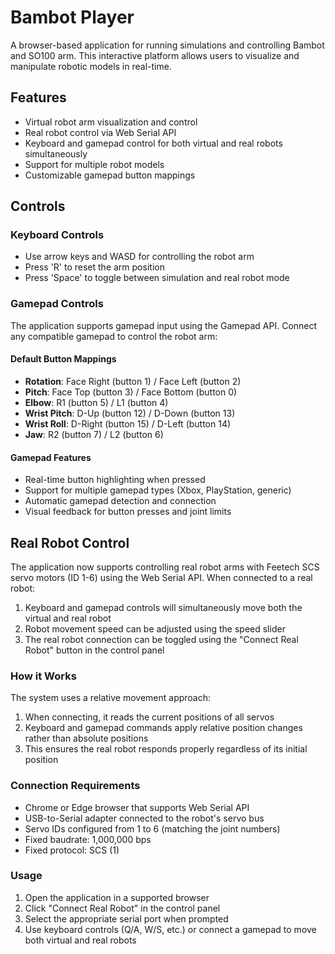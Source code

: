 # Bambot Player

A browser-based application for running simulations and controlling Bambot and SO100 arm. This interactive platform allows users to visualize and manipulate robotic models in real-time.

## Features

- Virtual robot arm visualization and control
- Real robot control via Web Serial API
- Keyboard and gamepad control for both virtual and real robots simultaneously
- Support for multiple robot models
- Customizable gamepad button mappings

## Controls

### Keyboard Controls
- Use arrow keys and WASD for controlling the robot arm
- Press 'R' to reset the arm position
- Press 'Space' to toggle between simulation and real robot mode

### Gamepad Controls
The application supports gamepad input using the Gamepad API. Connect any compatible gamepad to control the robot arm:

#### Default Button Mappings
- **Rotation**: Face Right (button 1) / Face Left (button 2)
- **Pitch**: Face Top (button 3) / Face Bottom (button 0)
- **Elbow**: R1 (button 5) / L1 (button 4)
- **Wrist Pitch**: D-Up (button 12) / D-Down (button 13)
- **Wrist Roll**: D-Right (button 15) / D-Left (button 14)
- **Jaw**: R2 (button 7) / L2 (button 6)

#### Gamepad Features
- Real-time button highlighting when pressed
- Support for multiple gamepad types (Xbox, PlayStation, generic)
- Automatic gamepad detection and connection
- Visual feedback for button presses and joint limits

## Real Robot Control

The application now supports controlling real robot arms with Feetech SCS servo motors (ID 1-6) using the Web Serial API. When connected to a real robot:

1. Keyboard and gamepad controls will simultaneously move both the virtual and real robot
2. Robot movement speed can be adjusted using the speed slider
3. The real robot connection can be toggled using the "Connect Real Robot" button in the control panel

### How it Works

The system uses a relative movement approach:
1. When connecting, it reads the current positions of all servos 
2. Keyboard and gamepad commands apply relative position changes rather than absolute positions
3. This ensures the real robot responds properly regardless of its initial position

### Connection Requirements

- Chrome or Edge browser that supports Web Serial API
- USB-to-Serial adapter connected to the robot's servo bus
- Servo IDs configured from 1 to 6 (matching the joint numbers)
- Fixed baudrate: 1,000,000 bps
- Fixed protocol: SCS (1)

### Usage

1. Open the application in a supported browser
2. Click "Connect Real Robot" in the control panel
3. Select the appropriate serial port when prompted
4. Use keyboard controls (Q/A, W/S, etc.) or connect a gamepad to move both virtual and real robots
